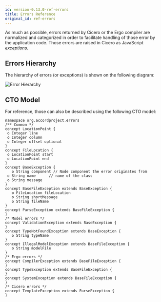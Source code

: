```yaml
---
id: version-0.13.0-ref-errors
title: Errors Reference
original_id: ref-errors
---
```


 As much as possible, errors returned by Cicero or the Ergo compiler are normalized and categorized in order to facilitate handling of those error by the application code. Those errors are raised in Cicero as JavaScript _exceptions_.

 ## Errors Hierarchy

 The hierarchy of errors (or exceptions) is shown on the following diagram:

 ![Error Hierarchy](assets/exceptions.png)

 ## CTO Model

 For reference, those can also be described using the following CTO model:

 ```ergo
namespace org.accordproject.errors
 /** Common */
concept LocationPoint {
  o Integer line
  o Integer column
  o Integer offset optional
}
concept FileLocation {
  o LocationPoint start
  o LocationPoint end
}
 concept BaseException {
	o String component // Node component the error originates from
  o String name      // name of the class
  o String message
}
concept BaseFileException extends BaseException {
	o FileLocation fileLocation
	o String shortMessage
	o String fileName
}
concept ParseException extends BaseFileException {
}
 /* Model errors */
concept ValidationException extends BaseException {
}
concept TypeNotFoundException extends BaseException {
	o String typeName
}
concept IllegalModelException extends BaseFileException {
	o String modelFile
}
 /* Ergo errors */
concept CompilerException extends BaseFileException {
}
concept TypeException extends BaseFileException {
}
concept SystemException extends BaseFileException {
}
 /* Cicero errors */
concept TemplateException extends ParseException {
}
```